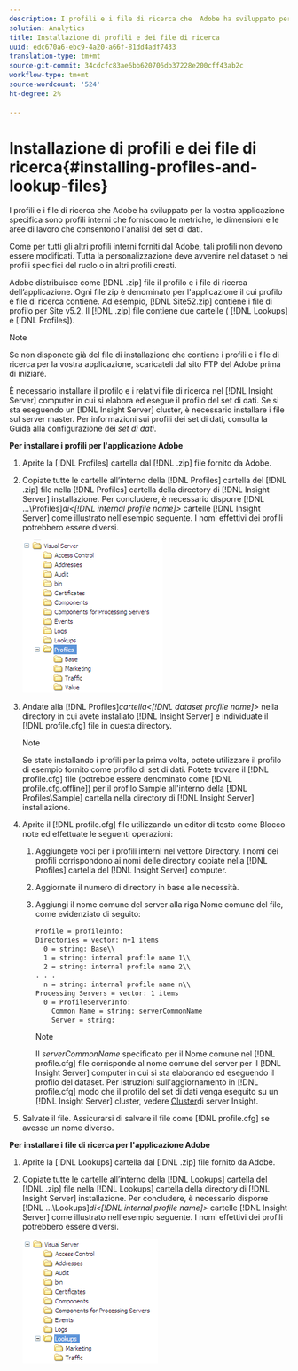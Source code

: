 ```yaml
---
description: I profili e i file di ricerca che  Adobe ha sviluppato per la vostra applicazione specifica sono profili interni che forniscono le metriche, le dimensioni e le aree di lavoro che consentono l'analisi del set di dati.
solution: Analytics
title: Installazione di profili e dei file di ricerca
uuid: edc670a6-ebc9-4a20-a66f-81dd4adf7433
translation-type: tm+mt
source-git-commit: 34cdcfc83ae6bb620706db37228e200cff43ab2c
workflow-type: tm+mt
source-wordcount: '524'
ht-degree: 2%

---
```



# Installazione di profili e dei file di ricerca{#installing-profiles-and-lookup-files}

I profili e i file di ricerca che  Adobe ha sviluppato per la vostra applicazione specifica sono profili interni che forniscono le metriche, le dimensioni e le aree di lavoro che consentono l&#39;analisi del set di dati.

Come per tutti gli altri profili interni forniti dal  Adobe, tali profili non devono essere modificati. Tutta la personalizzazione deve avvenire nel dataset o nei profili specifici del ruolo o in altri profili creati.

 Adobe distribuisce come [!DNL .zip] file il profilo e i file di ricerca dell’applicazione. Ogni file zip è denominato per l&#39;applicazione il cui profilo e file di ricerca contiene. Ad esempio, [!DNL Site52.zip] contiene i file di profilo per Site v5.2. Il [!DNL .zip] file contiene due cartelle ( [!DNL Lookups] e [!DNL Profiles]).

>[!NOTE]
>
>Se non disponete già del file di installazione che contiene i profili e i file di ricerca per la vostra applicazione, scaricateli dal sito FTP del Adobe  prima di iniziare.

È necessario installare il profilo e i relativi file di ricerca nel [!DNL Insight Server] computer in cui si elabora ed esegue il profilo del set di dati. Se si sta eseguendo un [!DNL Insight Server] cluster, è necessario installare i file sul server master. Per informazioni sui profili dei set di dati, consulta la Guida alla configurazione dei *set di dati*.

**Per installare i profili per l&#39;applicazione  Adobe**

1. Aprite la [!DNL Profiles] cartella dal [!DNL .zip] file fornito da  Adobe.

1. Copiate tutte le cartelle all’interno della [!DNL Profiles] cartella del [!DNL .zip] file nella [!DNL Profiles] cartella della directory di [!DNL Insight Server] installazione. Per concludere, è necessario disporre  [!DNL ...\Profiles\]*di&lt;[!DNL internal profile name]>* cartelle [!DNL Insight Server] come illustrato nell&#39;esempio seguente. I nomi effettivi dei profili potrebbero essere diversi.

   ![](assets/win_installprofiles.png)

1. Andate alla  [!DNL Profiles\]*cartella&lt;[!DNL dataset profile name]>* nella directory in cui avete installato [!DNL Insight Server] e individuate il [!DNL profile.cfg] file in questa directory.

   >[!NOTE]
   >
   >Se state installando i profili per la prima volta, potete utilizzare il profilo di esempio fornito come profilo di set di dati. Potete trovare il [!DNL profile.cfg] file (potrebbe essere denominato come [!DNL profile.cfg.offline]) per il profilo Sample all&#39;interno della [!DNL Profiles\Sample] cartella nella directory di [!DNL Insight Server] installazione.

1. Aprite il [!DNL profile.cfg] file utilizzando un editor di testo come Blocco note ed effettuate le seguenti operazioni:

   1. Aggiungete voci per i profili interni nel vettore Directory. I nomi dei profili corrispondono ai nomi delle directory copiate nella [!DNL Profiles] cartella del [!DNL Insight Server] computer.

   1. Aggiornate il numero di directory in base alle necessità.
   1. Aggiungi il nome comune del server alla riga Nome comune del file, come evidenziato di seguito:

      ```
      Profile = profileInfo: 
      Directories = vector: n+1 items
        0 = string: Base\\
        1 = string: internal profile name 1\\
        2 = string: internal profile name 2\\
      . . .
        n = string: internal profile name n\\
      Processing Servers = vector: 1 items
        0 = ProfileServerInfo: 
          Common Name = string: serverCommonName
          Server = string: 
      ```

      >[!NOTE]
      >
      >Il *serverCommonName* specificato per il Nome comune nel [!DNL profile.cfg] file corrisponde al nome comune del server per il [!DNL Insight Server] computer in cui si sta elaborando ed eseguendo il profilo del dataset. Per istruzioni sull&#39;aggiornamento in [!DNL profile.cfg] modo che il profilo del set di dati venga eseguito su un [!DNL Insight Server] cluster, vedere [Cluster](../../../../home/c-inst-svr/c-install-ins-svr/c-ins-svr-clstrs/c-abt-ins-svr-clsters.md)di server Insight.

1. Salvate il file. Assicurarsi di salvare il file come [!DNL profile.cfg] se avesse un nome diverso.

**Per installare i file di ricerca per l&#39;applicazione  Adobe**

1. Aprite la [!DNL Lookups] cartella dal [!DNL .zip] file fornito da  Adobe.

1. Copiate tutte le cartelle all’interno della [!DNL Lookups] cartella del [!DNL .zip] file nella [!DNL Lookups] cartella della directory di [!DNL Insight Server] installazione. Per concludere, è necessario disporre  [!DNL ...\Lookups\]*di&lt;[!DNL internal profile name]>* cartelle [!DNL Insight Server] come illustrato nell&#39;esempio seguente. I nomi effettivi dei profili potrebbero essere diversi.

   ![](assets/win_installLookups.png)

